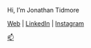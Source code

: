 Hi, I’m Jonathan Tidmore

[Web](https://jonathan.tidmore.org/) | [LinkedIn](https://www.linkedin.com/in/jonathantidmore/) | [Instagram](https://www.instagram.com/jonathantidmore/)

[:mailbox:](https://jonathan.tidmore.org/#footer) 


